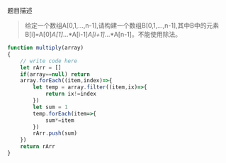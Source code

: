 题目描述
>给定一个数组A[0,1,...,n-1],请构建一个数组B[0,1,...,n-1],其中B中的元素B[i]=A[0]*A[1]*...*A[i-1]*A[i+1]*...*A[n-1]。不能使用除法。

```js
function multiply(array)
{
    // write code here
    let rArr = []
    if(array==null) return
    array.forEach((item,index)=>{
        let temp = array.filter((item,ix)=>{
            return ix!=index
        })
        let sum = 1
        temp.forEach(item=>{
            sum*=item
        })
        rArr.push(sum)
    })
    return rArr
}